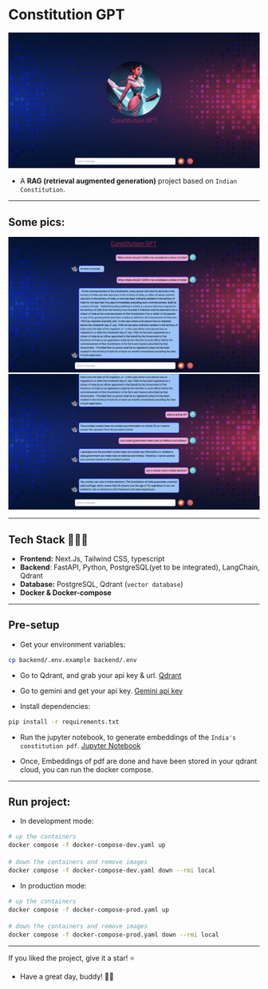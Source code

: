 # Constitution GPT

![intro](./github-readme-assets/intro.png)

- A **RAG (retrieval augmented generation)** project based on `Indian Constitution`.

---

## Some pics:

![pic1](./github-readme-assets/first_que.png)
![pic2](./github-readme-assets/second_que.png)

---

## Tech Stack 🧑🏻‍💻

- **Frontend:** Next.Js, Tailwind CSS, typescript
- **Backend**: FastAPI, Python, PostgreSQL(yet to be integrated), LangChain, Qdrant
- **Database:** PostgreSQL, Qdrant (`vector database`)
- **Docker & Docker-compose**

---

## Pre-setup

- Get your environment variables:
```bash
cp backend/.env.example backend/.env
```

- Go to Qdrant, and grab your api key & url. [Qdrant](https://cloud.qdrant.io/)
- Go to gemini and get your api key. [Gemini api key](https://ai.google.dev/?gad_source=1&gclid=CjwKCAjwte-vBhBFEiwAQSv_xXJ9-__L08kfhVvCFvl3NwJzYP_p17DGtM7VfTkdcTyk2-C3HJAe3xoCjeAQAvD_BwE)

- Install dependencies:
```bash
pip install -r requirements.txt
```

- Run the jupyter notebook, to generate embeddings of the `India's constitution pdf`. [Jupyter Notebook](./backend/qdrant_store_embeddings/qdrant_store_indian_constitution_pdf.ipynb)

- Once, Embeddings of pdf are done and have been stored in your qdrant cloud, you can run the docker compose.

---

## Run project:

- In development mode:

```bash
# up the containers
docker compose -f docker-compose-dev.yaml up

# down the containers and remove images
docker compose -f docker-compose-dev.yaml down --rmi local
```

- In production mode:
```bash
# up the containers
docker compose -f docker-compose-prod.yaml up

# down the containers and remove images
docker compose -f docker-compose-prod.yaml down --rmi local
```

---

If you liked the project, give it a star! ⭐️

- Have a great day, buddy! 🤝🤗